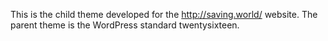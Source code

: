 This is the child theme developed for the http://saving.world/ website. The parent theme is the WordPress standard twentysixteen.
